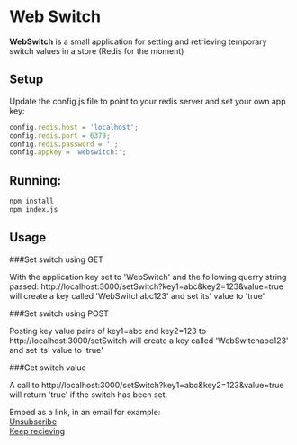 # Web Switch

**WebSwitch** is a small application for setting and retrieving temporary switch values in a store (Redis for the moment)

## Setup
Update the config.js file to point to your redis server and set your own app key:
```js
config.redis.host = 'localhost';
config.redis.port = 6379;
config.redis.password = '';
config.appkey = 'webswitch:';
```

## Running:
```bash
npm install
npm index.js
```


## Usage

###Set switch using GET

With the application key set to 'WebSwitch' and the following querry string passed: http://localhost:3000/setSwitch?key1=abc&key2=123&value=true will create a key called 'WebSwitchabc123' and set its' value to 'true'

###Set switch using POST

Posting key value pairs of key1=abc and key2=123 to http://localhost:3000/setSwitch will create a key called 'WebSwitchabc123' and set its' value to 'true'

###Get switch value

A call to http://localhost:3000/setSwitch?key1=abc&key2=123&value=true will return 'true' if the switch has been set.

Embed as a link, in an email for example: 
</br>[Unsubscribe](http://localhost:3000/setSwitch?emailid=abc123&value=unsubscribe)
</br>[Keep recieving](http://localhost:3000/setSwitch?emailid=abc123&value=recieve)
